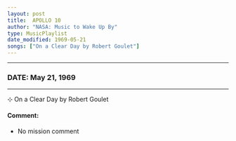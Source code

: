 ```yaml
---
layout: post
title:  APOLLO 10
author: "NASA: Music to Wake Up By"
type: MusicPlaylist
date_modified: 1969-05-21
songs: ["On a Clear Day by Robert Goulet"]
---
```


----
### DATE: May 21, 1969
----
⊹ On a Clear Day by Robert Goulet

#### Comment:
* No mission comment



<br/>
<center>
	<a target="_blank"
	   href="https://twitter.com/intent/tweet?hashtags=Space,NASA,Playlist,NASAWakeupCalls,SpaceProgram&text={{ page.author}}, '{{ page.songs.first }}' {{ page.title }}, {{ page.date | date: '%B %d, %Y' }}. {{ site.url }}{{ page.url }} @nasawakeupcalls">
	   <i class="fab fa-twitter" alt="Tweet this page" style="font-size: 1.3em;"></i>
	</a>
	&nbsp; 	<i class="fas fa-user-astronaut" style="font-size: 1.5em;"></i> &nbsp;
    <a type="amzn" search="'On a Clear Day by Robert Goulet'" category="popular music">
        <i class="fab fa-amazon" style="font-size: 1.3em;"></i>
    </a>
</center>
